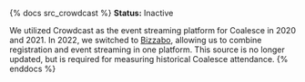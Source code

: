 {% docs src_crowdcast %}
**Status:** Inactive

We utilized Crowdcast as the event streaming platform for Coalesce in 2020 and 2021. In 2022, we switched to [Bizzabo](https://cloud.getdbt.com/accounts/1/jobs/940/docs/#!/source_list/bizzabo), allowing us to combine registration and event streaming in one platform. This source is no longer updated, but is required for measuring historical Coalesce attendance.
{% enddocs %}